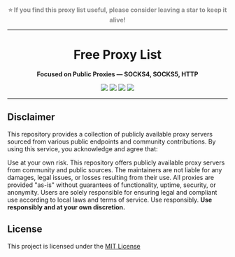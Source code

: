 <p align="center"><strong><span style="opacity:0.5">⭐️ If you find this proxy list useful, please consider leaving a star to keep it alive!</span></strong></p>

___

<h1 align="center">Free Proxy List</h1>


<p align="center"><strong>Focused on Public Proxies — SOCKS4, SOCKS5, HTTP</strong></p>

<p align="center">
 <img src="https://img.shields.io/badge/license-MIT-green" />
 <img src="https://img.shields.io/badge/status-Active-blue" />
 <img src="https://img.shields.io/badge/formats-JSON%20%7C%20CSV%20%7C%20TXT-lightgrey" />
 <img src="https://img.shields.io/badge/powered%20by-proxystash.com-black" />
</p>

___

##  Disclaimer

This repository provides a collection of publicly available proxy servers sourced from various public endpoints and community contributions. By using this service, you acknowledge and agree that:

Use at your own risk. This repository offers publicly available proxy servers from community and public sources. The maintainers are not liable for any damages, legal issues, or losses resulting from their use. All proxies are provided "as-is" without guarantees of functionality, uptime, security, or anonymity. Users are solely responsible for ensuring legal and compliant use according to local laws and terms of service. Use responsibly.
**Use responsibly and at your own discretion.**


## License

This project is licensed under the [MIT License](https://github.com/GoekhanDev/free-proxy-list/blob/main/LICENSE)
